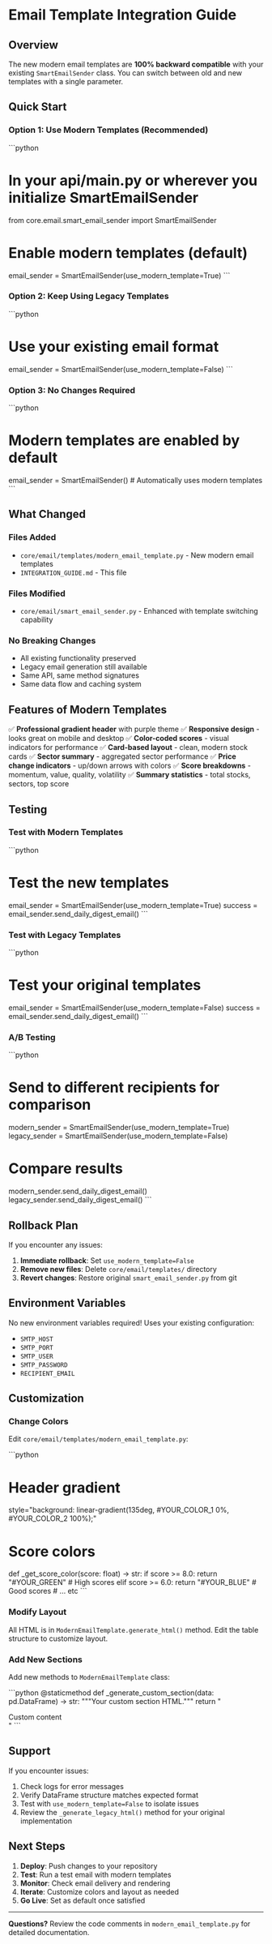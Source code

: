 # Email Template Integration Guide

## Overview

The new modern email templates are **100% backward compatible** with your existing `SmartEmailSender` class. You can switch between old and new templates with a single parameter.

## Quick Start

### Option 1: Use Modern Templates (Recommended)

\`\`\`python
# In your api/main.py or wherever you initialize SmartEmailSender
from core.email.smart_email_sender import SmartEmailSender

# Enable modern templates (default)
email_sender = SmartEmailSender(use_modern_template=True)
\`\`\`

### Option 2: Keep Using Legacy Templates

\`\`\`python
# Use your existing email format
email_sender = SmartEmailSender(use_modern_template=False)
\`\`\`

### Option 3: No Changes Required

\`\`\`python
# Modern templates are enabled by default
email_sender = SmartEmailSender()  # Automatically uses modern templates
\`\`\`

## What Changed

### Files Added
- `core/email/templates/modern_email_template.py` - New modern email templates
- `INTEGRATION_GUIDE.md` - This file

### Files Modified
- `core/email/smart_email_sender.py` - Enhanced with template switching capability

### No Breaking Changes
- All existing functionality preserved
- Legacy email generation still available
- Same API, same method signatures
- Same data flow and caching system

## Features of Modern Templates

✅ **Professional gradient header** with purple theme
✅ **Responsive design** - looks great on mobile and desktop
✅ **Color-coded scores** - visual indicators for performance
✅ **Card-based layout** - clean, modern stock cards
✅ **Sector summary** - aggregated sector performance
✅ **Price change indicators** - up/down arrows with colors
✅ **Score breakdowns** - momentum, value, quality, volatility
✅ **Summary statistics** - total stocks, sectors, top score

## Testing

### Test with Modern Templates

\`\`\`python
# Test the new templates
email_sender = SmartEmailSender(use_modern_template=True)
success = email_sender.send_daily_digest_email()
\`\`\`

### Test with Legacy Templates

\`\`\`python
# Test your original templates
email_sender = SmartEmailSender(use_modern_template=False)
success = email_sender.send_daily_digest_email()
\`\`\`

### A/B Testing

\`\`\`python
# Send to different recipients for comparison
modern_sender = SmartEmailSender(use_modern_template=True)
legacy_sender = SmartEmailSender(use_modern_template=False)

# Compare results
modern_sender.send_daily_digest_email()
legacy_sender.send_daily_digest_email()
\`\`\`

## Rollback Plan

If you encounter any issues:

1. **Immediate rollback**: Set `use_modern_template=False`
2. **Remove new files**: Delete `core/email/templates/` directory
3. **Revert changes**: Restore original `smart_email_sender.py` from git

## Environment Variables

No new environment variables required! Uses your existing configuration:
- `SMTP_HOST`
- `SMTP_PORT`
- `SMTP_USER`
- `SMTP_PASSWORD`
- `RECIPIENT_EMAIL`

## Customization

### Change Colors

Edit `core/email/templates/modern_email_template.py`:

\`\`\`python
# Header gradient
style="background: linear-gradient(135deg, #YOUR_COLOR_1 0%, #YOUR_COLOR_2 100%);"

# Score colors
def _get_score_color(score: float) -> str:
    if score >= 8.0:
        return "#YOUR_GREEN"  # High scores
    elif score >= 6.0:
        return "#YOUR_BLUE"   # Good scores
    # ... etc
\`\`\`

### Modify Layout

All HTML is in `ModernEmailTemplate.generate_html()` method. Edit the table structure to customize layout.

### Add New Sections

Add new methods to `ModernEmailTemplate` class:

\`\`\`python
@staticmethod
def _generate_custom_section(data: pd.DataFrame) -> str:
    """Your custom section HTML."""
    return "<div>Custom content</div>"
\`\`\`

## Support

If you encounter issues:

1. Check logs for error messages
2. Verify DataFrame structure matches expected format
3. Test with `use_modern_template=False` to isolate issues
4. Review the `_generate_legacy_html()` method for your original implementation

## Next Steps

1. **Deploy**: Push changes to your repository
2. **Test**: Run a test email with modern templates
3. **Monitor**: Check email delivery and rendering
4. **Iterate**: Customize colors and layout as needed
5. **Go Live**: Set as default once satisfied

---

**Questions?** Review the code comments in `modern_email_template.py` for detailed documentation.
